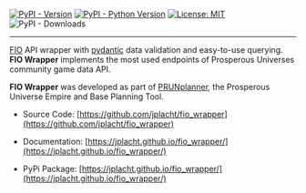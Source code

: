 [![PyPI - Version](https://img.shields.io/pypi/v/fio-wrapper.svg)](https://pypi.org/project/fio-wrapper)
[![PyPI - Python Version](https://img.shields.io/pypi/pyversions/fio-wrapper.svg)](https://pypi.org/project/fio-wrapper)
[![License: MIT](https://img.shields.io/badge/license-MIT-C06524)](https://github.com/jplacht/fio_wrapper/blob/master/LICENSE.md)
![PyPI - Downloads](https://img.shields.io/pypi/dm/fio-wrapper)

---

[FIO](https://doc.fnar.net/) API wrapper with [pydantic](https://github.com/pydantic/pydantic) data validation and easy-to-use querying. **FIO Wrapper** implements the most used endpoints of Prosperous Universes community game data API.

**FIO Wrapper** was developed as part of [PRUNplanner](https://prunplanner.org/), the Prosperous Universe Empire and Base Planning Tool.

- Source Code: [https://github.com/jplacht/fio_wrapper](https://github.com/jplacht/fio_wrapper)

- Documentation: [https://jplacht.github.io/fio_wrapper/](https://jplacht.github.io/fio_wrapper/)

- PyPi Package: [https://jplacht.github.io/fio_wrapper/](https://jplacht.github.io/fio_wrapper/)